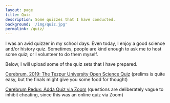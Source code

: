 ```yaml
---
layout: page
title: Quiz
description: Some quizzes that I have conducted.
background: '/img/quiz.jpg'
permalink: /quiz/
---
```


I was an avid quizzer in my school days. Even today, I enjoy a good science and/or history quiz. Sometimes, people are kind enough to ask me to host some quiz; or I volunteer to do them myself.

Below, I will upload some of the quiz sets that I have prepared.

[Cerebrum, 2019: The Tezpur University Open Science Quiz](/quiz/Cerebrum_2019.pdf) (prelims is quite easy, but the finals might give you some food for thought)

[Cerebrum Redux: Adda Quiz via Zoom](/quiz/Cerebrum_Redux_Web.pdf) (questions are deliberately vague to inhibit cheating, since this was an online quiz via Zoom)
